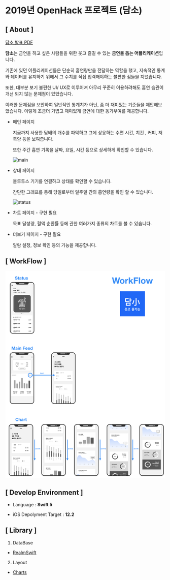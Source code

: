 # 2019년 OpenHack 프로젝트 (담소)
## [ About ]

[담소 발표 PDF](https://github.com/dr-24/iOS/blob/master/PublicData/presentation.pdf)

**담소**는 금연을 하고 싶은 사람들을 위한 웃고 즐길 수 있는 **금연을 돕는 어플리케이션**입니다. 

기존에 있던 어플리케이션들은 단순히 흡연량만을 전달하는 역할을 했고, 지속적인 통계와 데이터를 유지하기 위해서 그 수치를 직접 입력해야하는 불편한 점들을 지녔습니다. 

또한, 대부분 보기 불편한 UI/ UX로 이루어져 아무리 꾸준히 이용하려해도 흡연 습관이 개선 되지 않는 문제점이 있었습니다. 

이러한 문제점을 보안하여 일반적인 통계치가 아닌, 좀 더 재미있는 기준들을 제안해보았습니다. 이렇게 조금더 가볍고 재미있게 금연에 대한 동기부여를 제공합니다. 

- 메인 페이지

  지금까지 사용한 담배의 개수를 파악하고 그에 상응하는 수면 시간, 치킨 , 커피, 저축양 등을 보여줍니다.

  또한 주간 흡연 기록을 날짜, 요일, 시간 등으로 상세하게 확인할 수 있습니다.

  

  ![main](https://media.giphy.com/media/fXQba7AExDXIxAqKuZ/giphy.gif)

  

- 상태 페이지

  블루투스 기기를 연결하고 상태를 확인할 수 있습니다.

  간단한 그래프를 통해 당일로부터 일주일 간의 흡연량을 확인 할 수 있습니다.

  

  ![status](https://media.giphy.com/media/QBLowyfjd6Rki1PouQ/giphy.gif)

  

- 차트 페이지 - 구현 필요

  목표 달성량, 혈액 순환률 등에 관한 여러가지 종류의 차트를 볼 수 있습니다.

  

- 더보기 페이지 - 구현 필요

  알람 설정, 정보 확인 등의 기능을 제공합니다.

  

## [ WorkFlow ]

![workflow](https://github.com/dr-24/iOS/blob/master/PublicData/workFlow.png)



## [ Develop Environment ]

- Language :  **Swift 5**

- iOS Depolyment Target : **12.2**

  

## [ Library ]

1. DataBase

- [RealmSwift](https://github.com/realm/realm-cocoa)

2. Layout

- [Charts](https://github.com/danielgindi/Charts)

